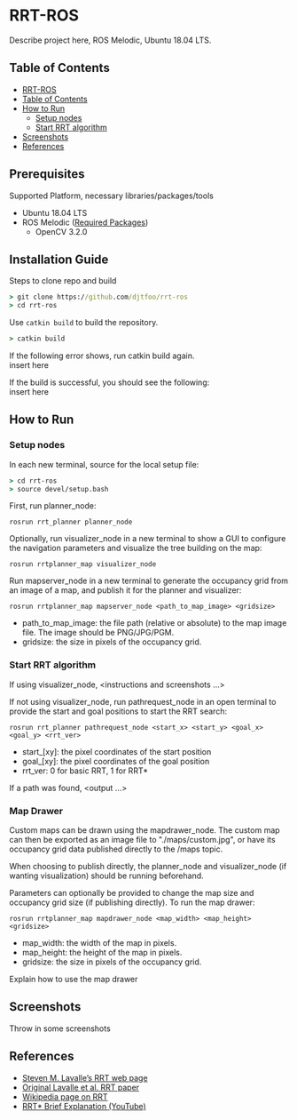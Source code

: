 # RRT-ROS
Describe project here, ROS Melodic, Ubuntu 18.04 LTS.

## Table of Contents
- [RRT-ROS](#rrt-ros)
- [Table of Contents](#table-of-contents)
- [How to Run](#how-to-run)
  - [Setup nodes](#setup-nodes)
  - [Start RRT algorithm](#start-rrt-algorithm)
- [Screenshots](#screenshots)
- [References](#references)

## Prerequisites
Supported Platform, necessary libraries/packages/tools
- Ubuntu 18.04 LTS
- ROS Melodic ([Required Packages](https://www.ros.org/reps/rep-0003.html#melodic-morenia-may-2018-may-2023))
  - OpenCV 3.2.0

## Installation Guide
Steps to clone repo and build
```cmd
> git clone https://github.com/djtfoo/rrt-ros
> cd rrt-ros
```

Use `catkin build` to build the repository.
```cmd
> catkin build
```
If the following error shows, run catkin build again.
<br> insert here

If the build is successful, you should see the following:
<br> insert here

## How to Run
### Setup nodes
In each new terminal, source for the local setup file:
```cmd
> cd rrt-ros
> source devel/setup.bash
```

First, run planner_node:

```
rosrun rrt_planner planner_node
```

Optionally, run visualizer_node in a new terminal to show a GUI to configure the navigation parameters and visualize the tree building on the map:

```
rosrun rrtplanner_map visualizer_node
```

Run mapserver_node in a new terminal to generate the occupancy grid from an image of a map, and publish it for the planner and visualizer:

```
rosrun rrtplanner_map mapserver_node <path_to_map_image> <gridsize>
```
- path_to_map_image: the file path (relative or absolute) to the map image file. The image should be PNG/JPG/PGM.
- gridsize: the size in pixels of the occupancy grid.


### Start RRT algorithm
If using visualizer_node, <instructions and screenshots ...>

If not using visualizer_node, run pathrequest_node in an open terminal to provide the start and goal positions to start the RRT search:

```
rosrun rrt_planner pathrequest_node <start_x> <start_y> <goal_x> <goal_y> <rrt_ver>
```
- start_[xy]: the pixel coordinates of the start position
- goal_[xy]: the pixel coordinates of the goal position
- rrt_ver: 0 for basic RRT, 1 for RRT*

If a path was found, <output ...>

### Map Drawer
Custom maps can be drawn using the mapdrawer_node. The custom map can then be exported as an image file to "./maps/custom.jpg", or have its occupancy grid data published directly to the /maps topic.
  
When choosing to publish directly, the planner_node and visualizer_node (if wanting visualization) should be running beforehand.
  
Parameters can optionally be provided to change the map size and occupancy grid size (if publishing directly). To run the map drawer:
```
rosrun rrtplanner_map mapdrawer_node <map_width> <map_height> <gridsize>
```
- map_width: the width of the map in pixels.
- map_height: the height of the map in pixels.
- gridsize: the size in pixels of the occupancy grid.

Explain how to use the map drawer

  
## Screenshots
Throw in some screenshots

## References
- [Steven M. Lavalle’s RRT web page](http://lavalle.pl/rrt/)
- [Original Lavalle et al. RRT paper](http://msl.cs.uiuc.edu/~lavalle/papers/LavKuf01.pdf)
- [Wikipedia page on RRT](https://en.wikipedia.org/wiki/Rapidly-exploring_random_tree)
- [RRT* Brief Explanation (YouTube)](https://www.youtube.com/watch?v=JM7kmWE8Gtc)

